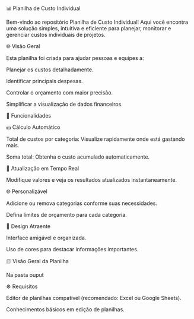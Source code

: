 📊 Planilha de Custo Individual

Bem-vindo ao repositório Planilha de Custo Individual! Aqui você encontra uma solução simples, intuitiva e eficiente para planejar, monitorar e gerenciar custos individuais de projetos.

🌐 Visão Geral

Esta planilha foi criada para ajudar pessoas e equipes a:

Planejar os custos detalhadamente.

Identificar principais despesas.

Controlar o orçamento com maior precisão.

Simplificar a visualização de dados financeiros.

🔎 Funcionalidades

💵 Cálculo Automático

Total de custos por categoria: Visualize rapidamente onde está gastando mais.

Soma total: Obtenha o custo acumulado automaticamente.

🔄 Atualização em Tempo Real

Modifique valores e veja os resultados atualizados instantaneamente.

🌐 Personalizável

Adicione ou remova categorias conforme suas necessidades.

Defina limites de orçamento para cada categoria.

🎨 Design Atraente

Interface amigável e organizada.

Uso de cores para destacar informações importantes.

🗊 Visão Geral da Planilha

Na pasta ouput

⚙️ Requisitos

Editor de planilhas compatível (recomendado: Excel ou Google Sheets).

Conhecimentos básicos em edição de planilhas.
